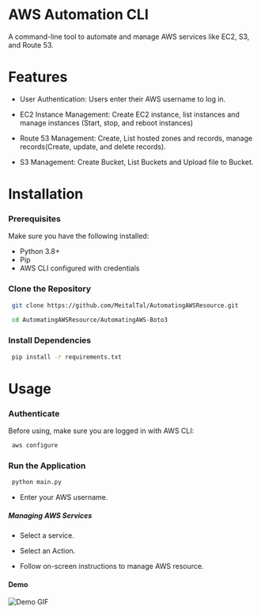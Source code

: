 # AWS Automation CLI 
A command-line tool to automate and manage AWS services like EC2, S3, and Route 53.

# Features
- User Authentication: Users enter their AWS username to log in.

- EC2 Instance Management: Create EC2 instance, list instances and manage instances (Start, stop, and reboot instances)

- Route 53 Management: Create, List hosted zones and records, manage records(Create, update, and delete records).

- S3 Management: Create Bucket, List Buckets and Upload file to Bucket.

# Installation

### Prerequisites

Make sure you have the following installed:

- Python 3.8+
- Pip
- AWS CLI configured with credentials

### Clone the Repository

```bash
 git clone https://github.com/MeitalTal/AutomatingAWSResource.git
 
 cd AutomatingAWSResource/AutomatingAWS-Boto3
```

### Install Dependencies
```bash
 pip install -r requirements.txt
```

# Usage

### Authenticate
Before using, make sure you are logged in with AWS CLI:
```bash
 aws configure
```

### Run the Application

```bash
 python main.py
```

- Enter your AWS username.

##### Managing AWS Services

- Select a service.

- Select an Action.

- Follow on-screen instructions to manage AWS resource.

#### Demo
![Demo GIF](assets/demogif.gif)

